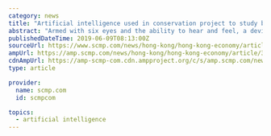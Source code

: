 ```yaml
---
category: news
title: "Artificial intelligence used in conservation project to study birds at Hong Kong’s Penfold Park and reduce sewage plant disturbance"
abstract: "Armed with six eyes and the ability to hear and feel, a device powered by artificial intelligence lurks among waterbirds at Penfold Park in Sha Tin, as part of a government pilot project for conservation. The AI system identifies, tracks and analyses birds ..."
publishedDateTime: 2019-06-09T08:13:00Z
sourceUrl: https://www.scmp.com/news/hong-kong/hong-kong-economy/article/3013606/artificial-intelligence-used-conservation-project
ampUrl: https://amp.scmp.com/news/hong-kong/hong-kong-economy/article/3013606/artificial-intelligence-used-conservation-project
cdnAmpUrl: https://amp-scmp-com.cdn.ampproject.org/c/s/amp.scmp.com/news/hong-kong/hong-kong-economy/article/3013606/artificial-intelligence-used-conservation-project
type: article

provider:
  name: scmp.com
  id: scmpcom

topics:
  - artificial intelligence
---
```

